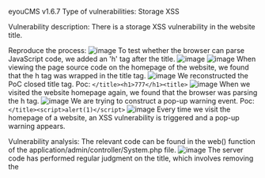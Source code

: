 eyouCMS v1.6.7
Type of vulnerabilities: Storage XSS

Vulnerability description:
There is a storage XSS vulnerability in the website title.

Reproduce the process:
![image](https://github.com/user-attachments/assets/cf194f85-09a6-435d-b347-86ab60d3a0fb)
To test whether the browser can parse JavaScript code, we added an 'h' tag after the title.
![image](https://github.com/user-attachments/assets/4ca4f346-bb61-4620-90a5-5e3347583fd4)
![image](https://github.com/user-attachments/assets/c7d9dae3-1b5c-4834-9741-2c1c82c2aa7a)
When viewing the page source code on the homepage of the website, we found that the h tag was wrapped in the title tag. 
![image](https://github.com/user-attachments/assets/60d9f30d-b1bd-41d7-b9f9-9312ff864590)
We reconstructed the PoC closed title tag. Poc: `</title><h1>777</h1><title>`
![image](https://github.com/user-attachments/assets/161bcb40-3a38-47ca-af23-26277d726e4d)
When we visited the website homepage again, we found that the browser was parsing the h tag.
![image](https://github.com/user-attachments/assets/9f4ad1f3-a6db-499d-95ba-2d0dff8c1827)
We are trying to construct a pop-up warning event. Poc: `</title><script>alert(1)</script>`
![image](https://github.com/user-attachments/assets/86471ba0-f132-492c-927b-d241fac51d7f)
Every time we visit the homepage of a website, an XSS vulnerability is triggered and a pop-up warning appears.

Vulnerability analysis:
The relevant code can be found in the web() function of the application/admin/controller/System.php file.
![image](https://github.com/user-attachments/assets/73089af9-1c3b-44e6-a9a7-84b39baee0fb)
The server code has performed regular judgment on the title, which involves removing the<script>tag and its surrounding content. You may wonder how a pop-up window can still appear even after removing the<script>tag and its package content?
![image](https://github.com/user-attachments/assets/2876feb7-a7f9-4227-bc58-0257a502ee09)
![image](https://github.com/user-attachments/assets/2d5540be-0c08-44bb-9d37-0111a741429c)
When we debug the code, we find that the information entered by the user is HTML materialized after passing through the input() function. 
![image](https://github.com/user-attachments/assets/52ebea80-e6fa-458d-b3e8-e88c7bfac4b9)
That's why user input strings can bypass server detection and parse JavaScript scripts.
Later, the server directly stored the HTML materialized string into the database.
![image](https://github.com/user-attachments/assets/f6daccb9-a529-4f01-ad5c-10453403d9b7)
![image](https://github.com/user-attachments/assets/97e3810e-d452-4d0b-948f-293b5eb178d1)
![image](https://github.com/user-attachments/assets/7de7f533-995b-4753-a265-e34acd9132b3)
![image](https://github.com/user-attachments/assets/44832601-39e9-4fbf-a049-646e81654327)
![image](https://github.com/user-attachments/assets/da4d6ae9-4ea5-442d-88ac-c009ae912a25)
When the browser requests to read the website title, the server will decode the HTML entity of the website title read from the database.
